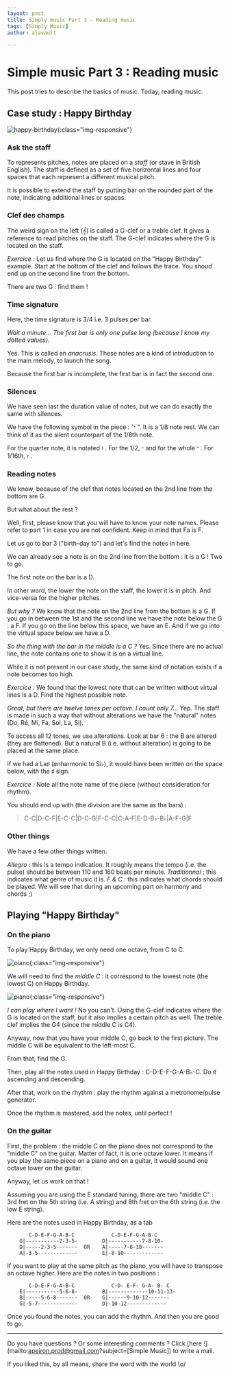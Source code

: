 ```yaml
---
layout: post
title: Simply music Part 3 - Reading music
tags: [Simply Music]
author: alavault

---
```


# Simple music Part 3 : Reading music

This post tries to describe the basics of music. Today, reading music.

## Case study : Happy Birthday

![happy-birthday](/assets/img/posts/Happy_Birthday.png){:class="img-responsive"}


### Ask the staff

To represents pitches, notes are placed on a *staff* (or stave in British English). The staff is defined as a set of five horizontal lines and four spaces that each represent a different musical pitch.

It is possible to extend the staff by putting bar on the rounded part of the note, indicating additional lines or spaces.

### Clef des champs

The weird sign on the left (𝄞) is called a G-clef or a treble clef. It gives a reference to read pitches on the staff. The G-clef indicates where the G is located on the staff.

*Exercice :* Let us find where the G is located on the "Happy Birthday" example. Start at the bottom of the clef and follows the trace. You shoud end up on the second line from the bottom.

There are two G : find them !

### Time signature

Here, the time signature is 3/4 i.e. 3 pulses per bar.

*Wait a minute... The first bar is only one pulse long (because I know my dotted values)*.

Yes. This is called an *anacrusis*. These notes are a kind of introduction to the main melody, to launch the song. 

Because the first bar is incomplete, the first bar is in fact the second one.

### Silences

We have seen last the duration value of notes, but we can do exactly the same with silences.

We have the following symbol in the piece : "𝄾 ". It is a 1/8 note rest. We can think of it as the silent counterpart of the 1/8th note.

For the quarter note, it is notated 𝄽  . For the 1/2, 𝄼   and for the whole 𝄻  . For 1/16th, 𝄿 .

### Reading notes

We know, because of the clef that notes located on the 2nd line from the bottom are G.

But what about the rest ?

Well, first, please know that you will have to know your note names. Please refer to part 1 in case you are not confident. Keep in mind that Fa is F.

Let us go to bar 3 ("birth-day to") and let's find the notes in here.

We can already see a note is on the 2nd line from the bottom : it is a G ! Two to go.

The first note on the bar is a D.

In other word, the lower the note on the staff, the lower it is in pitch. And vice-versa for the higher pitches.

*But why ?* We know that the note on the 2nd line from the bottom is a G. 
If you go in between the 1st and the second line we have the note below the G : a F.
If you go on the line below this space, we have an E. And if we go into the virtual space below we have a D.

*So the thing with the bar in the middle is a C ?* Yes. Since there are no actual line, the note contains one to show it is on a virtual line.

While it is not present in our case study, the same kind of notation exists if a note becomes too high.

*Exercice :* We found that the lowest note that can be written without virtual lines is a D. Find the highest possible note.

*Great, but there are twelve tones per octave. I count only 7...* Yep. The staff is made in such a way that without alterations we have the "natural" notes (Do, Ré, Mi, Fa, Sol, La, Si).

To access all 12 tones, we use alterations. Look at bar 6 : the B are altered (they are flattened). But a natural B (i.e. without alteration) is going to be placed at the same place.

If we had a La♯ (enharmonic to Si♭), it would have been written on the space below, with the ♯ sign.

*Exercice :* Note all the note name of the piece (without consideration for rhythm).

You should end up with (the division are the same as the bars) :

> C-C|D-C-F|E-C-C|D-C-G|F-C-C|C-A-F|E-D-B♭-B♭|A-F-G|F

### Other things

We have a few other things written.

*Allegro* : this is a tempo indication. It roughly means the tempo (i.e. the pulse) should be between 110 and 160 beats per minute.
*Traditionnal* : this indicates what genre of music it is.
*F & C* : this indicates what chords should be played. We will see that during an upcoming part on harmony and chords ;)

## Playing "Happy Birthday"

### On the piano

To play Happy Birthday, we only need one octave, from C to C.

![oiano](/assets/img/posts/piano-keyboard_diagram_2.jpg){:class="img-responsive"}

We will need to find the *middle C* : it correspond to the lowest note (the lowest C) on Happy Birthday.

![piano](/assets/img/posts/middle-c-on-piano-keyboard.png){:class="img-responsive"}

*I can play where I want !* No you can't. Using the G-clef indicates where the G is located on the staff, but it also implies a certain pitch as well. The treble clef implies the G4 (since the middle C is C4).

Anyway, now that you have your middle C, go back to the first picture. The middle C will be equivalent to the left-most C.

From that, find the G.

Then, play all the notes used in Happy Birthday : C-D-E-F-G-A-B♭-C. Do it ascending and descending.

After that, work on the rhythm : play the rhythm against a metronome/pulse generator.

Once the rhythm is mastered, add the notes, until perfect !

### On the guitar

First, the problem : the middle C on the piano does not correspond to the "middle C" on the guitar. Matter of fact, it is one octave lower. It means if you play the same piece on a piano and on a guitar, it would sound one octave lower on the guitar.

Anyway, let us work on that !

Assuming you are using the E standard tuning, there are two "middle C" : 3rd fret on the 5th string (i.e. A string) and 8th fret on the 6th string (i.e. the low E string).

Here are the notes used in Happy Birthday, as a tab

```
       C-D-E-F-G-A-B-C            C-D-E-F-G-A-B-C
    G|-----------2-3-5-        D|-----------7-8-10- 
    D|-----2-3-5-------  OR    A|-----7-8-10-------
    A|-3-5-------------        E|-8-10-------------
```

If you want to play at the same pitch as the piano, you will have to transpose an octave higher. Here are the notes in two positions :

```
       C-D-E-F-G-A-B-C            C-D- E-F- G-A- B- C
    E|-----------5-6-8-        B|-------------10-11-13- 
    B|-----5-6-8-------  OR    G|------9-10-12-------
    G|-5-7-------------        D|-10-12-------------
```

Once you found the notes, you can add the rhythm. And then you are good to go.

---

Do you have questions ? Or some interesting comments ? Click [here !](mailto:apeiron.prod@gmail.com?subject=[Simple Music]) to write a mail.

If you liked this, by all means, share the word with the world \o/
